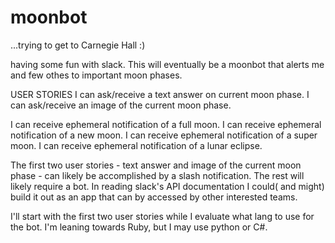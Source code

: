 # moonbot
...trying to get to Carnegie Hall :)


having some fun with slack. This will eventually be a moonbot that alerts me and few othes to important moon phases.

USER STORIES
I can ask/receive a text answer on current moon phase.
I can ask/receive an image of the current moon phase. 

I can receive ephemeral notification of a full moon.
I can receive ephemeral notification of a new moon.
I can receive ephemeral notification of a super moon.
I can receive ephemeral notification of a lunar eclipse.

The first two user stories - text answer and image of the current moon phase - can likely be accomplished by a slash notification. The rest will likely require a bot. In reading slack's API documentation I could( and might) build it out as an app that can by accessed by other interested teams.  

I'll start with the first two user stories while I evaluate what lang to use for the bot. I'm leaning towards Ruby, but I may use python or C#. 
